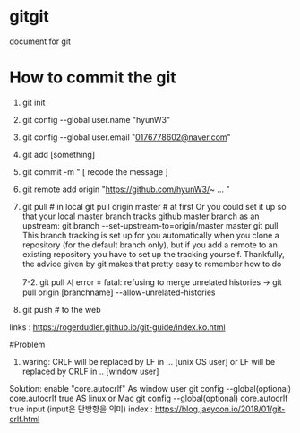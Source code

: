 # gitgit
document for git

# How to commit the git

1. git init 
2. git config --global user.name "hyunW3"
3. git config --global user.email "0176778602@naver.com"
4. git add [something]
5. git commit -m " [ recode the message ]
6. git remote add origin "https://github.com/hyunW3/~ ... "
7. git pull # in local
  git pull origin master # at first
  Or you could set it up so that your local master branch tracks github master branch as an upstream:
  git branch --set-upstream-to=origin/master master
  git pull
  This branch tracking is set up for you automatically when you clone a repository (for the default branch only), but if you add a remote   to an existing repository you have to set up the tracking yourself. Thankfully, the advice given by git makes that pretty easy to         remember how to do
  
    7-2. git pull 시 error = fatal: refusing to merge unrelated histories
    -> git pull origin [branchname] --allow-unrelated-histories
8. git push # to the web

links : https://rogerdudler.github.io/git-guide/index.ko.html

#Problem 
1. waring: CRLF will be replaced by LF in ... [unix OS user]
  or LF will be replaced by CRLF in ..  [window user]
  
  Solution: enable "core.autocrlf"
  As window user 
    git config --global(optional) core.autocrlf true
  AS linux or Mac
    git config --global(optional) core.autocrlf true input (input은 단방향을 의미)
index : https://blog.jaeyoon.io/2018/01/git-crlf.html
